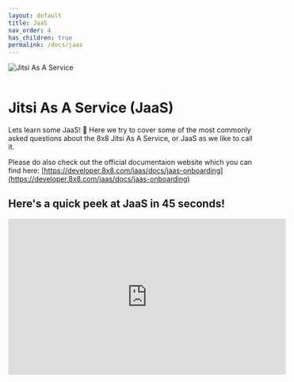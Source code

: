 ```yaml
---
layout: default
title: JaaS
nav_order: 4
has_children: true
permalink: /docs/jaas
---
```


<img
    style="display: block;
           margin-left: auto;
           margin-right: auto;"
    src="/cpaas-wiki/image_assets/jitsi+powered_by.png"
    alt="Jitsi As A Service">
&nbsp;

# Jitsi As A Service (JaaS)

Lets learn some JaaS! 🎷
Here we try to cover some of the most commonly asked questions about the 8x8 Jitsi As A Service, or JaaS as we like to call it.

Please do also check out the official documentaion website which you can find here:
[https://developer.8x8.com/jaas/docs/jaas-onboarding](https://developer.8x8.com/jaas/docs/jaas-onboarding)

## Here's a quick peek at JaaS in 45 seconds!

<iframe width="560" height="315" src="https://www.youtube.com/embed/yhNP-rI_DTM" title="YouTube video player" frameborder="0" allow="accelerometer; autoplay; clipboard-write; encrypted-media; gyroscope; picture-in-picture" allowfullscreen></iframe>

